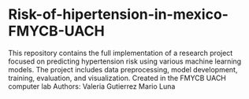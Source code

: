 # Risk-of-hipertension-in-mexico-FMYCB-UACH
This repository contains the full implementation of a research project focused on predicting hypertension risk using various machine learning models. The project includes data preprocessing, model development, training, evaluation, and visualization.
Created in the FMYCB UACH computer lab
Authors:
Valeria Gutierrez
Mario Luna
